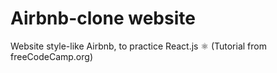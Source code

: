 # Airbnb-clone website
Website style-like Airbnb, to practice React.js ⚛
(Tutorial from freeCodeCamp.org)
